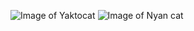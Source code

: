 ![Image of Yaktocat](https://octodex.github.com/images/yaktocat.png)
![Image of Nyan cat](https://giphy.com/gifs/nyan-cat-sIIhZliB2McAo/embed)